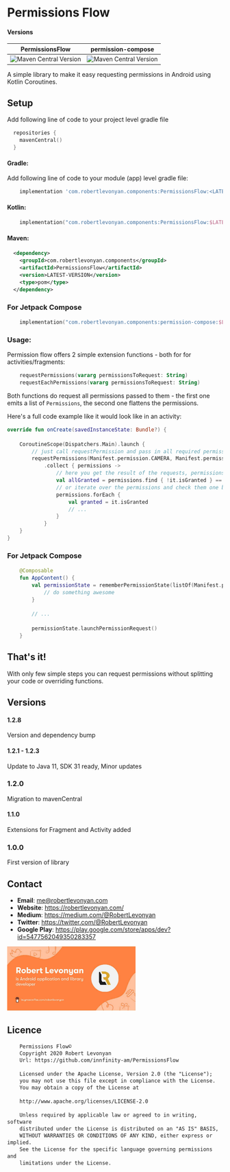 # Permissions Flow
#### Versions
|PermissionsFlow|permission-compose|
| --- | --- |
|![Maven Central Version](https://img.shields.io/maven-central/v/com.robertlevonyan.components/PermissionsFlow)|![Maven Central Version](https://img.shields.io/maven-central/v/com.robertlevonyan.components/permission-compose)|


A simple library to make it easy requesting permissions in Android using Kotlin Coroutines.

## Setup

Add following line of code to your project level gradle file

```kotlin
  repositories {
    mavenCentral()
  }
```

#### Gradle:

Add following line of code to your module (app) level gradle file:

```groovy
    implementation 'com.robertlevonyan.components:PermissionsFlow:<LATEST-VERSION>'
```

#### Kotlin:

```kotlin
    implementation("com.robertlevonyan.components:PermissionsFlow:$LATEST_VERSION")
```

#### Maven:

```xml
  <dependency>
    <groupId>com.robertlevonyan.components</groupId>
    <artifactId>PermissionsFlow</artifactId>
    <version>LATEST-VERSION</version>
    <type>pom</type>
  </dependency>
```

### For Jetpack Compose
```kotlin
    implementation("com.robertlevonyan.components:permission-compose:$LATEST_VERSION")
```

### Usage:

Permission flow offers 2 simple extension functions - both for for activities/fragments:

```kotlin
    requestPermissions(vararg permissionsToRequest: String)
    requestEachPermissions(vararg permissionsToRequest: String)
```

Both functions do request all permissions passed to them - the first one emits a list of `Permissions`, the second one flattens the permissions.

Here's a full code example like it would look like in an activity:

```kotlin
override fun onCreate(savedInstanceState: Bundle?) {
 
    CoroutineScope(Dispatchers.Main).launch {
        // just call requestPermission and pass in all required permissions
        requestPermissions(Manifest.permission.CAMERA, Manifest.permission.WRITE_EXTERNAL_STORAGE)
            .collect { permissions ->
                // here you get the result of the requests, permissions holds a list of Permission requests and you can check if all of them have been granted:
                val allGranted = permissions.find { !it.isGranted } == null
                // or iterate over the permissions and check them one by one
                permissions.forEach { 
                	val granted = it.isGranted
                	// ...
                }
            }
	}
}
```

### For Jetpack Compose
```kotlin
    @Composable
    fun AppContent() {
        val permissionState = rememberPermissionState(listOf(Manifest.permission.CAMERA)) { granted ->
            // do something awesome
        }
    
        // ...

        permissionState.launchPermissionRequest()
    }
```

## That's it!

With only few simple steps you can request permissions without splitting your code or overriding functions.

## Versions
#### 1.2.8
Version and dependency bump

#### 1.2.1 - 1.2.3

Update to Java 11,
SDK 31 ready,
Minor updates

### 1.2.0

Migration to mavenCentral

#### 1.1.0

Extensions for Fragment and Activity added

### 1.0.0

First version of library

## Contact

- **Email**: me@robertlevonyan.com
- **Website**: https://robertlevonyan.com/
- **Medium**: https://medium.com/@RobertLevonyan
- **Twitter**: https://twitter.com/@RobertLevonyan
- **Google Play**: https://play.google.com/store/apps/dev?id=5477562049350283357

<a href="https://www.buymeacoffee.com/robertlevonyan">
  <img src="https://github.com/innfinity-am/permissions-flow/blob/master/Images/coffee.jpeg"  width="300" />
</a>

## Licence

```
    Permissions Flow©
    Copyright 2020 Robert Levonyan
    Url: https://github.com/innfinity-am/PermissionsFlow

    Licensed under the Apache License, Version 2.0 (the "License");
    you may not use this file except in compliance with the License.
    You may obtain a copy of the License at

    http://www.apache.org/licenses/LICENSE-2.0

    Unless required by applicable law or agreed to in writing, software
    distributed under the License is distributed on an "AS IS" BASIS,
    WITHOUT WARRANTIES OR CONDITIONS OF ANY KIND, either express or implied.
    See the License for the specific language governing permissions and
    limitations under the License.
```
